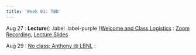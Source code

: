 ```yaml
---
title: 'Week 01: TBD'
---
```


Aug 27
: **Lecture**{: .label .label-purple }[Welcome and Class Logistics](#)
  : [Zoom Recording](https://wustl.zoom.us/rec/share/iMvoyfFxh81HtjSwCHLpOhJfhy9r6T9YyHtKboGZXFO3ZxTfq8mIOhRog4x2-1mw.uFEf7R015gVzADD7), [Lecture Slides](../assets/2024_08_27-cse565m_lec01.pdf)

Aug 29
: [No class; Anthony @ LBNL](https://sites.google.com/view/arch-design-ecosystems/home)
  : []()

